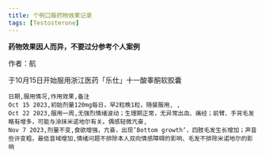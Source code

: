 ```yaml
---
title: 个例口服药物效果记录
tags: [Testosterone]
---
```


**药物效果因人而异，不要过分参考个人案例**

作者：航

于10月15日开始服用浙江医药「乐仕」十一酸睾酮软胶囊

```csv
日期,服用情况,作用效果,备注
Oct 15 2023,初始剂量120mg每日，早2粒晚1粒，随餐服用, ,
Oct 22 2023,服用一周,无强烈情绪波动；生理期正常，无异常出血、痛经；前臂、手背毛发略有增多，可能与涂抹米诺地尔有关。偶感轻微亢奋,
Nov 7 2023,剂量不变,食欲增强，亢奋，出现’Bottom growth‘，四肢毛发生长增加；声音些许变粗，最低音域增加,情绪问题不排除本人双向情感障碍的影响、毛发不排除米诺地尔的影响
```
